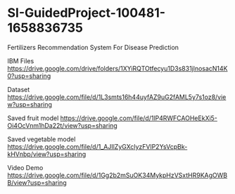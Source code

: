 # SI-GuidedProject-100481-1658836735
Fertilizers Recommendation System For Disease Prediction

IBM Files
https://drive.google.com/drive/folders/1XYiRQTOtfecyu1D3s831jlnosacN14K0?usp=sharing

Dataset
https://drive.google.com/file/d/1L3smts16h44uyfAZ9uG2fAML5y7s1oz8/view?usp=sharing

Saved fruit model
https://drive.google.com/file/d/1lP4RWFCAOHeEkXi5-Oi4OcVnm1hDa22t/view?usp=sharing

Saved vegetable model
https://drive.google.com/file/d/1_AJIlZyGXclyzFVlP2YsVcpBk-kHVnbp/view?usp=sharing

Video Demo
https://drive.google.com/file/d/1Gg2b2mSuOK34MykpHzVSxtHR9KAgOWBB/view?usp=sharing
